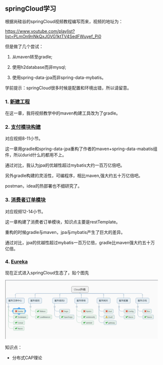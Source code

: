 ## springCloud学习

根据尚硅谷的springCloud视频教程编写而来，视频的地址为：

https://www.youtube.com/playlist?list=PLmOn9nNkQxJGVG1ktTV4SedFWuyef_Pi0

但是做了几个尝试：

1. 从maven转至gradle;

2. 使用h2database而非mysql;

3. 使用spring-data-jpa而非spring-data-mybatis。

学前提示：springCloud很多时候是配置和环境出错，所以请留意。

### 1. [新建工程](https://github.com/YuxingXie/springcloud/blob/master/assets/mds/001.MD)  

在这一章，我将视频教学中的maven构建工具改为了gradle。

### 2. [支付模块构建](https://github.com/YuxingXie/springcloud/blob/master/assets/mds/002.MD)

对应视频8-11小节。

这一章用gradle和spring-data-jpa重构了作者的maven+spring-data-mabatis组件，所以durid什么的都用不上。

通过对比，我认为jpa的优越性超过mybatis大约一百万亿倍吧。

另外gradle构建的灵活性，可编程序，相比maven,强大约五十万亿倍吧。

postman，idea的热部署也不细研究了。

### 3. [消费者订单模块](https://github.com/YuxingXie/springcloud/blob/master/assets/mds/003.MD)

对应视频12-14小节。

这一章构建了消费者订单模块，知识点主要是restTemplate。

重构的时候gradle与maven，jpa与mybatis产生了巨大的差异。

通过对比，jpa的优越性超过mybatis一百万亿倍，gradle比maven强大约五十万亿倍。

### 4. [Eureka](https://github.com/YuxingXie/springcloud/blob/master/assets/mds/004.MD)

现在正式进入springCloud生态了，贴个图先

![](https://github.com/YuxingXie/springcloud/raw/master/assets/images/001.jpg)

知识点：

* 分布式CAP理论
